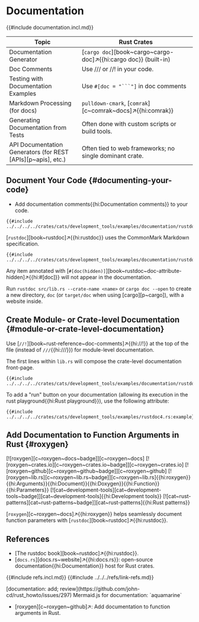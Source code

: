# Documentation

{{#include documentation.incl.md}}

| Topic | Rust Crates |
|---|---|
| Documentation Generator | [`cargo doc`][book~cargo~cargo-doc]↗{{hi:cargo doc}} (built-in) |
| Doc Comments | Use /// or //! in your code. |
| Testing with Documentation Examples | Use `#[doc = "```"]` in doc comments |
| Markdown Processing (for docs) | `pulldown-cmark`, [`comrak`][c~comrak~docs]↗{{hi:comrak}} |
| Generating Documentation from Tests | Often done with custom scripts or build tools. |
| API Documentation Generators (for REST [APIs][p~apis], etc.) | Often tied to web frameworks; no single dominant crate. |

## Document Your Code {#documenting-your-code}

- Add documentation comments{{hi:Documentation comments}} to your code.

```rust,editable
{{#include ../../../../crates/cats/development_tools/examples/documentation/rustdoc.rs:example}}
```

[`rustdoc`][book~rustdoc]↗{{hi:rustdoc}} uses the CommonMark Markdown specification.

```rust,editable
{{#include ../../../../crates/cats/development_tools/examples/documentation/rustdoc2.rs:example}}
```

Any item annotated with [`#[doc(hidden)]`][book~rustdoc~doc-attribute-hidden]↗{{hi:#[doc]}} will not appear in the documentation.

Run `rustdoc src/lib.rs --crate-name <name>` or `cargo doc --open` to create a new directory, `doc` (or `target/doc` when using [cargo][p~cargo]), with a website inside.

## Create Module- or Crate-level Documentation {#module-or-crate-level-documentation}

Use [`//!`][book~rust-reference~doc-comments]↗{{hi://!}} at the top of the file (instead of `///`{{hi:///}}) for module-level documentation.

The first lines within `lib.rs` will compose the crate-level documentation front-page.

```rust,editable
{{#include ../../../../crates/cats/development_tools/examples/documentation/rustdoc3.rs:example}}
```

To add a "run" button on your documentation (allowing its execution in the rust playground{{hi:Rust playground}}), use the following attribute:

```rust,editable
{{#include ../../../../crates/cats/development_tools/examples/rustdoc4.rs:example}}
```

## Add Documentation to Function Arguments in Rust {#roxygen}

[![roxygen][c~roxygen~docs~badge]][c~roxygen~docs] [![roxygen~crates.io][c~roxygen~crates.io~badge]][c~roxygen~crates.io] [![roxygen~github][c~roxygen~github~badge]][c~roxygen~github] [![roxygen~lib.rs][c~roxygen~lib.rs~badge]][c~roxygen~lib.rs]{{hi:roxygen}}{{hi:Arguments}}{{hi:Document}}{{hi:Doxygen}}{{hi:Function}}{{hi:Parameters}} [![cat~development-tools][cat~development-tools~badge]][cat~development-tools]{{hi:Development tools}} [![cat~rust-patterns][cat~rust-patterns~badge]][cat~rust-patterns]{{hi:Rust patterns}}

[`roxygen`][c~roxygen~docs]↗{{hi:roxygen}} helps seamlessly document function parameters with [`rustdoc`][book~rustdoc]↗{{hi:rustdoc}}.

## References

- [The rustdoc book][book~rustdoc]↗{{hi:rustdoc}}.
- [`docs.rs`][docs.rs~website]↗{{hi:docs.rs}}: open-source documentation{{hi:Documentation}} host for Rust crates.

{{#include refs.incl.md}}
{{#include ../../../refs/link-refs.md}}

<div class="hidden">
[documentation: add; review](https://github.com/john-cd/rust_howto/issues/297)
Mermaid.js for documentation: `aquamarine`

- [roxygen][c~roxygen~github]↗: Add documentation to function arguments in Rust.

</div>
